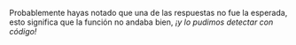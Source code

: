 Probablemente hayas notado que una de las respuestas no fue la esperada, esto significa que la función no andaba bien, *¡y lo pudimos detectar con código!*